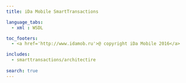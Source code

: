 ```yaml
---
title: iDa Mobile SmartTransactions

language_tabs:
  - xml : WSDL

toc_footers:
  - <a href='http://www.idamob.ru'>@ copyright iDa Mobile 2016</a>

includes:
  - smarttransactions/architectire
  
search: true
---
```

